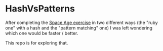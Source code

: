 # HashVsPatterns

After completing the [Space Age exercise](http://exercism.io/submissions/9553eaebde824a14897e8ba0e6ffdf1b)
in two different ways (the "ruby one" with a hash and the "pattern matching" one) I was left
wondering which one would be faster / better.

This repo is for exploring that.
